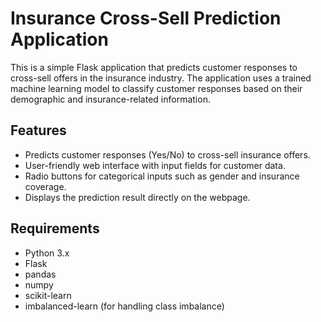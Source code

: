 # Insurance Cross-Sell Prediction Application

This is a simple Flask application that predicts customer responses to cross-sell offers in the insurance industry. The application uses a trained machine learning model to classify customer responses based on their demographic and insurance-related information.

## Features

- Predicts customer responses (Yes/No) to cross-sell insurance offers.
- User-friendly web interface with input fields for customer data.
- Radio buttons for categorical inputs such as gender and insurance coverage.
- Displays the prediction result directly on the webpage.

## Requirements

- Python 3.x
- Flask
- pandas
- numpy
- scikit-learn
- imbalanced-learn (for handling class imbalance)
